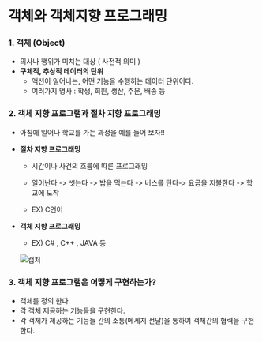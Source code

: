 # 객체와 객체지향 프로그래밍

### 1. 객체 (Object)

- 의사나 행위가 미치는 대상 ( 사전적 의미 )
- **구체적, 추상적 데이터의 단위**
  - 액션이 일어나는, 어떤 기능을 수행하는 데이터 단위이다.
  - 여러가지 명사 : 학생, 회원, 생산, 주문, 배송 등



### 2. 객체 지향 프로그램과 절차 지향 프로그래밍

- 아침에 일어나 학교를 가는 과정을 예를 들어 보자!!

- **절차 지향 프로그래밍**

  - 시간이나 사건의 흐름에 따른 프로그래밍

  - 일어난다 -> 씻는다 -> 밥을 먹는다 -> 버스를 탄다-> 요금을 지불한다 -> 학교에 도착
  - EX) C언어

- **객체 지향 프로그래밍**

  - EX) C# , C++ , JAVA 등

  ![캡처](https://user-images.githubusercontent.com/42603919/147922947-7488960a-5b74-4c85-8c3d-df7c563b5458.PNG)

  

### 3. 객체 지향 프로그램은 어떻게 구현하는가?

- 객체를 정의 한다.
- 각 객체 제공하는 기능들을 구현한다.
- 각 객체가 제공하는 기능들 간의 소통(메세지 전달)을 통하여 객체간의 협력을 구현한다.